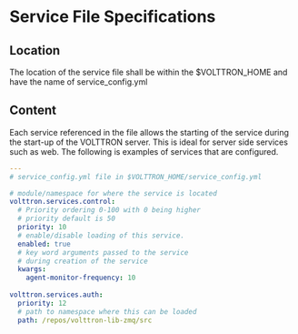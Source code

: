 # Service File Specifications

## Location

The location of the service file shall be within the $VOLTTRON_HOME and have the 
name of service_config.yml

## Content

Each service referenced in the file allows the starting of the service
during the start-up of the VOLTTRON server.  This is ideal for server
side services such as web.  The following is examples of services that
are configured.

```yaml
---
# service_config.yml file in $VOLTTRON_HOME/service_config.yml

# module/namespace for where the service is located
volttron.services.control:
  # Priority ordering 0-100 with 0 being higher
  # priority default is 50
  priority: 10
  # enable/disable loading of this service.
  enabled: true
  # key word arguments passed to the service
  # during creation of the service
  kwargs:
    agent-monitor-frequency: 10
    
volttron.services.auth:
  priority: 12
  # path to namespace where this can be loaded
  path: /repos/volttron-lib-zmq/src

```